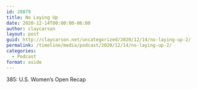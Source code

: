 ```yaml
---
id: 20879
title: No Laying Up
date: 2020-12-14T00:00:00-06:00
author: claycarson
layout: post
guid: http://claycarson.net/uncategorized/2020/12/14/no-laying-up-2/
permalink: /timeline/media/podcast/2020/12/14/no-laying-up-2/
categories:
  - Podcast
format: aside
---
```

<div class="media-details">385: U.S. Women’s Open Recap</div>

<div class="media-creator"></div>

<div class="media-rating"></div>